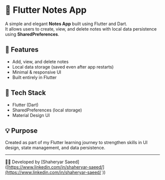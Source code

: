 # 📝 Flutter Notes App

A simple and elegant **Notes App** built using Flutter and Dart.  
It allows users to create, view, and delete notes with local data persistence using **SharedPreferences**.

## 🚀 Features
- Add, view, and delete notes  
- Local data storage (saved even after app restarts)  
- Minimal & responsive UI  
- Built entirely in Flutter

## 🧠 Tech Stack
- Flutter (Dart)
- SharedPreferences (local storage)
- Material Design UI

## 💡 Purpose
Created as part of my Flutter learning journey to strengthen skills in UI design, state management, and data persistence.

---

👨‍💻 Developed by [Shaheryar Saeed]([https://www.linkedin.com/in/shaheryar-saeed/](https://www.linkedin.com/in/shaheryar-saeed/
))
